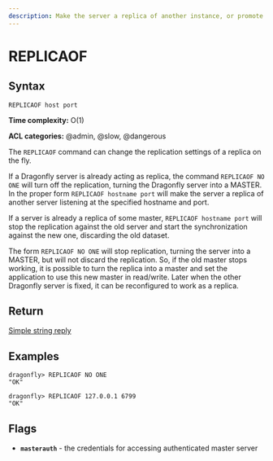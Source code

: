 ```yaml
---
description: Make the server a replica of another instance, or promote it as master.
---
```


# REPLICAOF

## Syntax

    REPLICAOF host port

**Time complexity:** O(1)

**ACL categories:** @admin, @slow, @dangerous

The `REPLICAOF` command can change the replication settings of a replica on the fly.

If a Dragonfly server is already acting as replica, the command `REPLICAOF NO ONE` will turn off the replication, turning the Dragonfly server into a MASTER.
In the proper form `REPLICAOF hostname port` will make the server a replica of another server listening at the specified hostname and port.

If a server is already a replica of some master, `REPLICAOF hostname port` will stop the replication against the old server and start the synchronization against the new one, discarding the old dataset.

The form `REPLICAOF NO ONE` will stop replication, turning the server into a MASTER, but will not discard the replication.
So, if the old master stops working, it is possible to turn the replica into a master and set the application to use this new master in read/write.
Later when the other Dragonfly server is fixed, it can be reconfigured to work as a replica.

## Return

[Simple string reply](https://redis.io/docs/reference/protocol-spec/#simple-strings)

## Examples

```
dragonfly> REPLICAOF NO ONE
"OK"

dragonfly> REPLICAOF 127.0.0.1 6799
"OK"
```
## Flags
* **`masterauth`** - the credentials for accessing authenticated master server
